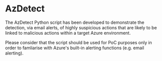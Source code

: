 # AzDetect
The AzDetect Python script has been developed to demonstrate the detection, via email alerts, of highly suspicious actions that are likely to be linked to malicious actions within a target Azure environment. 

Please consider that the script should be used for PoC purposes only in order to famliarise with Azure's built-in alerting functions (e.g. email alerting).
